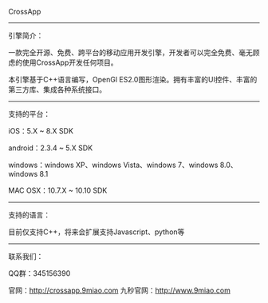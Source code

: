 CrossApp

-------------------

引擎简介：

一款完全开源、免费、跨平台的移动应用开发引擎，开发者可以完全免费、毫无顾虑的使用CrossApp开发任何项目。

本引擎基于C++语言编写，OpenGl ES2.0图形渲染。拥有丰富的UI控件、丰富的第三方库、集成各种系统接口。


-------------------

支持的平台：

iOS：5.X ~ 8.X SDK

android：2.3.4 ~ 5.X SDK

windows：windows XP、windows Vista、windows 7、windows 8.0、 windows 8.1

MAC OSX：10.7.X ~ 10.10 SDK


-------------------

支持的语言：

目前仅支持C++，将来会扩展支持Javascript、python等


-------------------

联系我们：

QQ群：345156390

官网：http://crossapp.9miao.com
九秒官网：http://www.9miao.com
